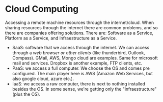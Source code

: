 # Cloud Computing
Accessing a remote machine resources through the internet/cloud. When sharing resources through the internet there are common problems, and so there are companies offering solutions. There are: Software as a Service, Platform as a Service, and Infraestructure as a Service.

* SaaS: software that we access through the internet. We can access through a *web browser or other clients* (like thunderbird, Outlook, Compass). GMail, AWS, Mongo cloud are examples. Same for microsoft mail and services. Dropbox is another example, FTP clients, etc.
* PaaS: we access a full computer. We choose the OS and comes pre configured. The main player here is AWS (Amazon Web Services, but also google cloud, azure etc.).
* IaaS: we access a raw computer, there is next to nothing installed besides the OS. In some sense, we're getting only the "infraestructure" (plus the OS).
